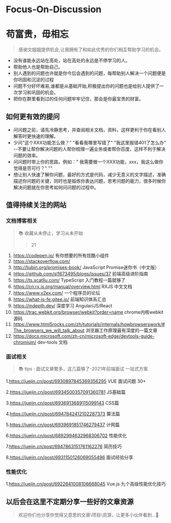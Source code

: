 # Focus-On-Discussion
# 苟富贵，毋相忘


> 感谢文姐姐提供机会,让我拥有了和如此优秀的你们相互帮助学习的机会。
> 
- 没有谁能永远站在高处，站在高处的永远是不停学习的人。
- 帮助他人也是帮助自己。
- 别人遇到的问题也许就是你今后会遇到的问题，每帮助别人解决一个问题便是你巩固和沉淀的过程
- 问题不分好坏难易,谁都是从基础开始,积极提出你的问题也是给别人提供了一次学习和巩固的机会。
- 把你在群里看到过的任何问题牢牢记住，那会是你最宝贵的财富。


## 如何更有效的提问
- 问问题之前，请先冷静思考，并查阅相关文档，资料，这样更利于你在看别人解答时更快速的理解。
- 少问“这个XXX功能怎么做？”  "看看我哪里写错了" "我这里报错401了怎么办" --不要让帮你解决问题的人帮你梳理一遍业务或者帮你百度，这样不利于解决问题的效率。
- 问问题时带上你的思路，例如：" 我需要做一个XXX功能，xxx，我这么做你觉得是否可行？" ""
- 想让别人快速了解你问题，最好的方式是代码，减少无意义的文字描述，准确描述你问题的关键，同时也是锻炼你表达问题，思考问题的能力，很多时候你解决问题就在你思考如何问问题的过程中。

## 值得持续关注的网站

### 文档博客相关
> 📚 收藏从未停止，学习从未开始
>> 21
1. https://codepen.io/   有你想要的所有炫酷小组件
2. https://stackoverflow.com/ 
3. http://liubin.org/promises-book/   JavaScript Promise迷你书（中文版）
4. https://github.com/sl1673495/blogs/issues/37   前端高级进阶指南
5. https://ts.xcatliu.com/    TypeScript 入门教程一篇就够了
6. https://cn.rx.js.org/manual/overview.html  RXJS 中文文档
7. https://www.v2ex.com/  一个程序员的论坛
8. https://what-is-fe.gitee.io/  前端知识体系汇总
9. https://indepth.dev/  深度学习 Angular/JS/React
10. https://trac.webkit.org/browser/webkit?order=name   chrome内核webkit源码
11. https://www.html5rocks.com/zh/tutorials/internals/howbrowserswork/#The_browsers_we_will_talk_about  浏览器工作原理最有深度的一篇文章
12. https://docs.microsoft.com/zh-cn/microsoft-edge/devtools-guide-chromium/  dev-tools 文档

### 面试相关
> 📚 tips : 面试文章繁多，这几篇够了-2021年前端面试 一站式方案
> 
1.https://juejin.cn/post/6930897845369356295    VUE 面试问题 30+ 

2.https://juejin.cn/post/6934500357091360781   JS基础篇

3.https://juejin.cn/post/6936913689115099143    CSS篇

4.https://juejin.cn/post/6947842412102287373    算法篇

5.https://juejin.cn/post/6939691851746279437    计网篇

6.https://juejin.cn/post/6892994632968306702    性能优化

7.https://juejin.cn/post/6947863151761162276    简历技巧

8.https://juejin.cn/post/6931150126069055496    面试经验分享

### 性能优化
1.https://juejin.cn/post/6922641008106668045    Vue.js 九个高级性能优化技巧






## 以后会在这里不定期分享一些好的文章资源
> 欢迎你们也分享你觉得又意思的文章\项目\资源，让更多小伙伴看到...💬
